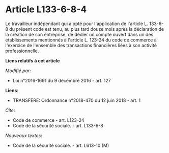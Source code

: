 # Article L133-6-8-4

Le travailleur indépendant qui a opté pour l'application de l'article L. 133-6-8 du présent code est tenu, au plus tard douze
mois après la déclaration de la création de son entreprise,  de dédier un compte ouvert dans un des établissements mentionnés
à l'article L. 123-24 du code de commerce à l'exercice de l'ensemble des transactions financières liées à son activité
professionnelle.

**Liens relatifs à cet article**

_Modifié par_:

  - Loi n°2016-1691 du 9 décembre 2016 - art. 127

**Liens**:

  - TRANSFERE: Ordonnance n°2018-470 du 12 juin 2018 - art. 1

_Cite_:

  - Code de commerce - art. L123-24
  - Code de la sécurité sociale. - art. L133-6-8

_Nouveaux textes_:

  - Code de la sécurité sociale. - art. L613-10 (M)
